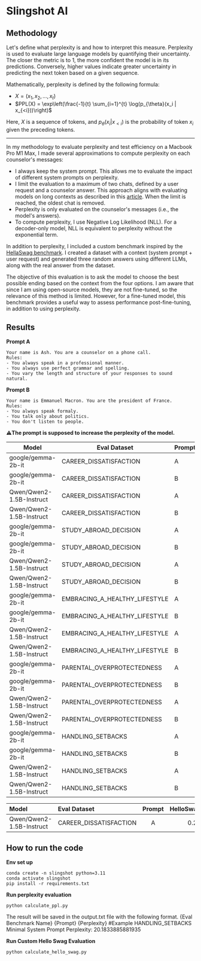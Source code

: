 # Slingshot AI

## Methodology

Let's define what perplexity is and how to interpret this measure. Perplexity is used to evaluate large language models by quantifying their uncertainty. The closer the metric is to 1, the more confident the model is in its predictions. Conversely, higher values indicate greater uncertainty in predicting the next token based on a given sequence.

Mathematically, perplexity is defined by the following formula:

- $X = (x_1, x_2, \ldots, x_t)$
- $PPL(X) = \exp\left(\frac{-1}{t} \sum_{i=1}^{t} \log(p_{\theta}(x_i | x_{<i}))\right)$

Here, $X$ is a sequence of tokens, and $p_{\theta}(x_i | x_{<i})$ is the probability of token $x_i$ given the preceding tokens.

---

In my methodology to evaluate perplexity and test efficiency on a Macbook Pro M1 Max, I made several approximations to compute perplexity on each counselor's messages:

- I always keep the system prompt. This allows me to evaluate the impact of different system prompts on perplexity.
- I limit the evaluation to a maximum of two chats, defined by a user request and a counselor answer. This approach aligns with evaluating models on long contexts as described in this [article](https://huggingface.co/docs/transformers/en/perplexity). When the limit is reached, the oldest chat is removed.
- Perplexity is only evaluated on the counselor's messages (i.e., the model's answers).
- To compute perplexity, I use Negative Log Likelihood (NLL). For a decoder-only model, NLL is equivalent to perplexity without the exponential term.

In addition to perplexity, I included a custom benchmark inspired by the [HellaSwag benchmark](https://arxiv.org/pdf/1905.07830). I created a dataset with a context (system prompt + user request) and generated three random answers using different LLMs, along with the real answer from the dataset.

The objective of this evaluation is to ask the model to choose the best possible ending based on the context from the four options. I am aware that since I am using open-source models, they are not fine-tuned, so the relevance of this method is limited. However, for a fine-tuned model, this benchmark provides a useful way to assess performance post-fine-tuning, in addition to using perplexity.

## Results

**Prompt A**

```
Your name is Ash. You are a counselor on a phone call.
Rules:
- You always speak in a professional manner.
- You always use perfect grammar and spelling.
- You vary the length and structure of your responses to sound natural.
```

**Prompt B**
```
Your name is Emmanuel Macron. You are the president of France.
Rules:
- You always speak formaly.
- You talk only about politics.
- You don't listen to people.
```
**⚠️The prompt is supposed to increase the perplexity of the model.**

| Model                           | Eval Dataset                | Prompt | PPL   |
|---------------------------------|-----------------------------|--------|-------|
| google/gemma-2b-it              | CAREER_DISSATISFACTION      | A      | 33.88 |
| google/gemma-2b-it              | CAREER_DISSATISFACTION      | B      | 57.89 |
| Qwen/Qwen2-1.5B-Instruct        | CAREER_DISSATISFACTION      | A      | 12.04 |
| Qwen/Qwen2-1.5B-Instruct        | CAREER_DISSATISFACTION      | B      | 12.58 |
| google/gemma-2b-it              | STUDY_ABROAD_DECISION       | A      | 40.58 |
| google/gemma-2b-it              | STUDY_ABROAD_DECISION       | B      | 48.03 |
| Qwen/Qwen2-1.5B-Instruct        | STUDY_ABROAD_DECISION       | A      | 13.48 |
| Qwen/Qwen2-1.5B-Instruct        | STUDY_ABROAD_DECISION       | B      | 13.37 |
| google/gemma-2b-it              | EMBRACING_A_HEALTHY_LIFESTYLE | A    | 27.48 |
| google/gemma-2b-it              | EMBRACING_A_HEALTHY_LIFESTYLE | B    | 37.43 |
| Qwen/Qwen2-1.5B-Instruct        | EMBRACING_A_HEALTHY_LIFESTYLE | A    | 10.87 |
| Qwen/Qwen2-1.5B-Instruct        | EMBRACING_A_HEALTHY_LIFESTYLE | B    | 11.15 |
| google/gemma-2b-it              | PARENTAL_OVERPROTECTEDNESS  | A      | 51.88 |
| google/gemma-2b-it              | PARENTAL_OVERPROTECTEDNESS  | B      | 70.62 |
| Qwen/Qwen2-1.5B-Instruct        | PARENTAL_OVERPROTECTEDNESS  | A      | 18.79 |
| Qwen/Qwen2-1.5B-Instruct        | PARENTAL_OVERPROTECTEDNESS  | B      | 19.99 |
| google/gemma-2b-it              | HANDLING_SETBACKS           | A      | 20.18 |
| google/gemma-2b-it              | HANDLING_SETBACKS           | B      | 22.82 |
| Qwen/Qwen2-1.5B-Instruct        | HANDLING_SETBACKS           | A      | 8.20  |
| Qwen/Qwen2-1.5B-Instruct        | HANDLING_SETBACKS           | B      | 8.30  |


|            Model             |       Eval Dataset       | Prompt | HelloSwag |
|:-----------------------------|:-------------------------|:------:|----------:|
| Qwen/Qwen2-1.5B-Instruct     | CAREER_DISSATISFACTION   |   A    |      0.27 |


## How to run the code

**Env set up**

    conda create -n slingshot python=3.11
    conda activate slingshot
    pip install -r requirements.txt

**Run perplexity evaluation**

    python calculate_ppl.py

The result will be saved in the output.txt file with the following format.
    {Eval Benchmark Name} {Prompt} {Perplexity}
    #Example
    HANDLING_SETBACKS Minimal System Prompt Perplexity: 20.1833885881935

**Run Custom Hello Swag Evaluation**

    python calculate_hello_swag.py